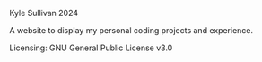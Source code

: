 Kyle Sullivan 2024

A website to display my personal coding projects and experience.

Licensing: GNU General Public License v3.0

